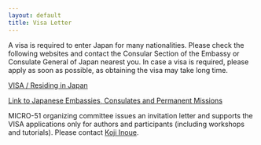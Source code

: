 ```yaml
---
layout: default
title: Visa Letter
---
```

A visa is required to enter Japan for many nationalities. Please check the following websites and contact the Consular Section of the Embassy or Consulate General of Japan nearest you. In case a visa is required, please apply as soon as possible, as obtaining the visa may take long time.


[VISA / Residing in Japan](http://www.mofa.go.jp/j_info/visit/visa/)

[Link to Japanese Embassies, Consulates and Permanent Missions](https://www.mofa.go.jp/about/emb_cons/mofaserv.html)

MICRO-51 organizing committee issues an invitation letter and supports the VISA applications only for authors and participants (including workshops and tutorials). Please contact [Koji Inoue](mailto:micro51-visa@cpc.ait.kyushu-u.ac.jp).
